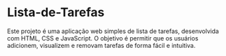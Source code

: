# Lista-de-Tarefas
Este projeto é uma aplicação web simples de lista de tarefas, desenvolvida com HTML, CSS e JavaScript. O objetivo é permitir que os usuários adicionem, visualizem e removam tarefas de forma fácil e intuitiva.
